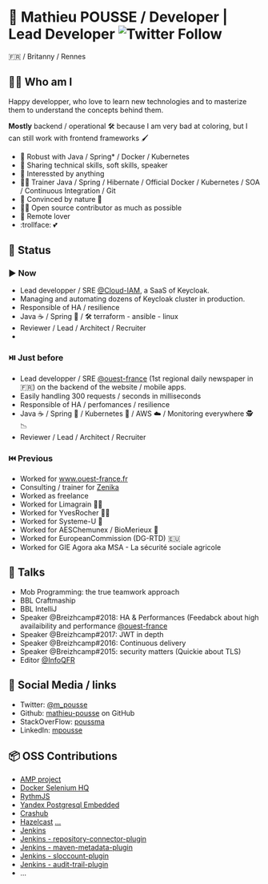 # 👷‍ Mathieu POUSSE / Developer | Lead Developer ![Twitter Follow](https://img.shields.io/twitter/follow/m_pousse?label=Follow%20me%20on%20Twitter&style=social)

🇫🇷 / Britanny / Rennes

## 👱‍♂️ Who am I

Happy developper, who love to learn new technologies and to masterize them to understand the concepts behind them.

**Mostly** backend / operational 🛠️ because I am very bad at coloring, but I can still work with frontend frameworks 🖌️

* 💪 Robust with Java / Spring* / Docker / Kubernetes
* 📢 Sharing technical skills, soft skills, speaker
* 🔭 Interessted by anything
* 👨‍🏫 Trainer Java / Spring / Hibernate / Official Docker / Kubernetes / SOA / Continuous Integration / Git
* 💚 Convinced by nature 🌱
* 🙋‍♂️ Open source contributor as much as possible
* 🏡 Remote lover
* :trollface: 💕

## 📍 Status

### ▶️ Now

* Lead developper / SRE [@Cloud-IAM](https://www.cloud-iam.com/), a SaaS of Keycloak.
* Managing and automating dozens of Keycloak cluster in production.
* Responsible of HA / resilience
* Java ☕ / Spring 🥬 / 🛠️ terraform - ansible - linux
* Reviewer / Lead / Architect / Recruiter
* 
### ⏯️ Just before

* Lead developper / SRE [@ouest-france](https://www.ouest-france.fr/) (1st regional daily newspaper in 🇫🇷) on the backend of the website / mobile apps.
* Easily handling 300 requests / seconds in milliseconds
* Responsible of HA / perfomances / resilience
* Java ☕ / Spring 🥬 / Kubernetes 🐋 / AWS ☁️ / Monitoring everywhere 🕵️ 📉
* Reviewer / Lead / Architect / Recruiter 

### ⏮️ Previous

* Worked for www.ouest-france.fr
* Consulting / trainer for [Zenika](https://www.zenika.com/)
* Worked as freelance
* Worked for Limagrain 🧑‍🌾
* Worked for YvesRocher 💄🌱
* Worked for Systeme-U 🛒
* Worked for AESChemunex / BioMerieux 🔬
* Worked for EuropeanCommission (DG-RTD) 🇪🇺
* Worked for GIE Agora aka MSA - La sécurité sociale agricole
        
## 📢 Talks

* Mob Programming: the true teamwork approach
* BBL Craftmaship
* BBL IntelliJ
* Speaker @Breizhcamp#2018: HA & Performances (Feedabck about high availaibility and performance [@ouest-france](https://www.ouest-france.fr/)
* Speaker @Breizhcamp#2017: JWT in depth
* Speaker @Breizhcamp#2016: Continuous delivery
* Speaker @Breizhcamp#2015: security matters (Quickie about TLS)
* Editor [@InfoQFR](https://www.infoq.com/fr/profile/Mathieu-Pousse/)

## 🤝 Social Media / links

* Twitter: [@m_pousse](https://twitter.com/m_pousse)
* Github: [mathieu-pousse](https://github.com/mathieu-pousse) on GitHub
* StackOverFlow: [poussma](https://stackoverflow.com/users/1517816/poussma)
* LinkedIn: [mpousse](https://www.linkedin.com/in/mpousse/)

## 📦 OSS Contributions

* [AMP project](https://github.com/ampproject/amp-toolbox/pulls?q=is%3Apr+author%3Amathieu-pousse)
* [Docker Selenium HQ](https://github.com/SeleniumHQ/docker-selenium/pulls?q=is%3Apr+author%3Amathieu-pousse)
* [RythmJS](https://github.com/Okazari/Rythm.js/pulls?q=is%3Apr+author%3Amathieu-pousse)
* [Yandex Postgresql Embedded](https://github.com/yandex-qatools/postgresql-embedded/pulls?q=is%3Apr+author%3Amathieu-pousse)
* [Crashub](https://github.com/crashub/crash/pull/99)
* [Hazelcast](https://github.com/hazelcast/hazelcast/pull/4839) [...](https://github.com/hazelcast/hazelcast-code-samples/pull/41)
* [Jenkins](https://github.com/jenkinsci/jenkins/pull/954)
* [Jenkins - repository-connector-plugin](https://github.com/jenkinsci/repository-connector-plugin/pulls?q=is%3Apr+author%3Amathieu-pousse)
* [Jenkins - maven-metadata-plugin](https://github.com/jenkinsci/maven-metadata-plugin/pull/5)
* [Jenkins - sloccount-plugin](https://github.com/jenkinsci/sloccount-plugin/pull/27)
* [Jenkins - audit-trail-plugin](https://github.com/jenkinsci/audit-trail-plugin/pull/1)
* ...


